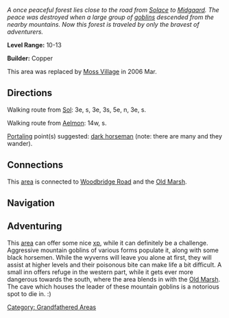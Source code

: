 *A once peaceful forest lies close to the road from
[Solace](:Category:_Town_Of_Solace.md "wikilink") to
[Midgaard](:Category:_Midgaard.md "wikilink"). The peace was destroyed
when a large group of [goblins](Goblins.md "wikilink") descended from
the nearby mountains. Now this forest is traveled by only the bravest of
adventurers.*

**Level Range:** 10-13

**Builder:** Copper

This area was replaced by [Moss
Village](:Category:_Moss_Village.md "wikilink") in 2006 Mar.

## Directions

Walking route from [Sol](Sol.md "wikilink"): 3e, s, 3e, 3s, 5e, n, 3e,
s.

Walking route from [Aelmon](Aelmon.md "wikilink"): 14w, s.

[Portaling](Portal.md "wikilink") point(s) suggested: [dark
horseman](Dark_Horseman.md "wikilink") (note: there are many and they
wander).

## Connections

This [area](:Category:_Areas.md "wikilink") is connected to [Woodbridge
Road](:Category:_Highways/Great_Wall.md "wikilink") and the [Old
Marsh](:Category:_Old_Marsh.md "wikilink").

## Navigation

## Adventuring

This [area](:Category:_Areas.md "wikilink") can offer some nice
[xp](Experience_Points.md "wikilink"), while it can definitely be a
challenge. Aggressive mountain goblins of various forms populate it,
along with some black horsemen. While the wyverns will leave you alone
at first, they will assist at higher levels and their poisonous bite can
make life a bit difficult. A small inn offers refuge in the western
part, while it gets ever more dangerous towards the south, where the
area blends in with the [Old Marsh](:Category:_Old_Marsh.md "wikilink").
The cave which houses the leader of these mountain goblins is a
notorious spot to die in. :)

[Category: Grandfathered
Areas](Category:_Grandfathered_Areas "wikilink")
